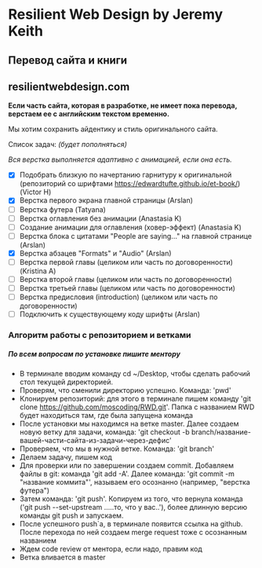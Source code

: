 # Resilient Web Design by Jeremy Keith

## Перевод сайта и книги
## resilientwebdesign.com

**Если часть сайта, которая в разработке, не имеет пока перевода, верстаем ее с английским текстом временно.**

Мы хотим сохранить айдентику и стиль оригинального сайта.

Список задач: *(будет пополняться)*

*Вся верстка выполняется адаптивно с анимацией, если она есть.*

- [x] Подобрать близкую по начертанию гарнитуру к оригинальной (репозиторий со шрифтами https://edwardtufte.github.io/et-book/) (Victor H)
- [x] Верстка первого экрана главной страницы (Arslan)
- [ ] Верстка футера (Tatyana)
- [ ] Верстка оглавления без анимации (Anastasia K)
- [ ] Создание анимации для оглавления (ховер-эффект) (Anastasia K)
- [ ] Верстка блока с цитатами "People are saying…" на главной странице (Arslan)
- [x] Верстка абзацев "Formats" и "Audio" (Arslan)
- [ ] Верстка первой главы (целиком или часть по договоренности) (Kristina A)
- [ ] Верстка второй главы (целиком или часть по договоренности)
- [ ] Верстка третьей главы (целиком или часть по договоренности)
- [ ] Верстка предисловия (introduction) (целиком или часть по договоренности)
- [ ] Подключить к существующему коду шрифты (Arslan)

### Алгоритм работы с репозиторием и ветками
##### По всем вопросам по установке пишите ментору 

- В терминале вводим команду cd ~/Desktop, чтобы сделать рабочий стол текущей директорией.
- Проверям, что сменили директорию успешно. Команда: 'pwd'
- Клонируем репозиторий: для этого в терминале пишем команду 'git clone https://github.com/moscoding/RWD.git'. Папка с названием RWD будет находиться там, где была запущена команда 
- После установки мы находимся на ветке master. Далее создаем новую ветку для задачи, команда: 'git checkout -b branch/название-вашей-части-сайта-из-задачи-через-дефис'
- Проверяем, что мы в нужной ветке. Команда: 'git branch'
- Делаем задачу, пишем код
- Для проверки или по завершении создаем commit. Добавляем файлы в git: команда 'git add -A'. Далее команда: 'git commit -m "название коммита"', называем его осознанно (например, "верстка футера")
- Затем команда: 'git push'. Копируем из того, что вернула команда ('git push --set-upstream .....то, что у вас..'), более длинную версию команды git push и запускаем.
- После успешного push`a, в терминале появится ссылка на github. После перехода по ней создаем merge request тоже с осознанным названием 
- Ждем code review от ментора, если надо, правим код 
- Ветка вливается в master